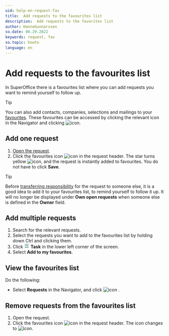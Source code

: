 ```yaml
---
uid: help-en-request-fav
title:  Add requests to the favourites list
description:  Add requests to the favorites list
author: HanneGunnarsson
so.date: 06.29.2022
keywords: request, fav
so.topic: howto
language: en
---
```


# Add requests to the favourites list

In SuperOffice there is a favourites list where you can add requests you want to remind yourself to follow up.

> [!TIP]
> You can also add contacts, companies, selections and mailings to your [favourites][1]. These favourites can be accessed by clicking the relevant icon in the Navigator and clicking ![icon][img3].

## Add one request

1. [Open the request][3].
1. Click the favourites icon ![icon][img1] in the request header. The star turns yellow ![icon][img2], and the request is instantly added to favourites. You do not have to click **Save**.

> [!TIP]
> Before [transferring responsibility][2] for the request to someone else, it is a good idea to add it to your favourites list, to remind yourself to follow it up. It will no longer be displayed under **Own open requests** when someone else is defined in the **Owner** field.

## Add multiple requests

1. Search for the relevant requests.
1. Select the requests you want to add to the favourites list by holding down Ctrl and clicking them.
1. Click ![icon][img5] **Task** in the lower left corner of the screen.
1. Select **Add to my favourites**.

## View the favourites list

Do the following:

* Select **Requests** in the Navigator, and click ![icon][img3] .

## Remove requests from the favourites list

1. Open the request.
1. Click the favourites icon ![icon][img2] in the request header. The icon changes to ![icon][img1].

<!-- Referenced links -->
[1]: ../../../learn/getting-started/fav.md
[2]: transfer.md
[3]: ../index.md#open

<!-- Referenced images -->
[img1]: ../../../../../common/icons/favourite-no.png
[img2]: ../../../../../common/icons/favourite-yes.png
[img3]: ../../../../../common/icons/nav-fav.png
[img5]: ../../../../media/icons/btn-menu.png

